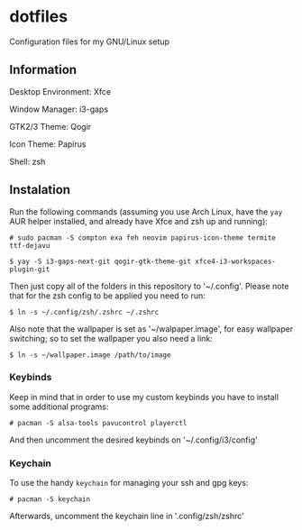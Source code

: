 # dotfiles
Configuration files for my GNU/Linux setup

## Information

Desktop Environment: Xfce

Window Manager: i3-gaps

GTK2/3 Theme: Qogir

Icon Theme: Papirus

Shell: zsh

## Instalation

Run the following commands (assuming you use Arch Linux, have the `yay` AUR helper installed, and already have Xfce and zsh up and running):

  `# sudo pacman -S compton exa feh neovim papirus-icon-theme termite ttf-dejavu`

  `$ yay -S i3-gaps-next-git qogir-gtk-theme-git xfce4-i3-workspaces-plugin-git`

Then just copy all of the folders in this repository to '~/.config'. Please note that for the zsh config to be applied you need to run:

  `$ ln -s ~/.config/zsh/.zshrc ~/.zshrc`

Also note that the wallpaper is set as '~/walpaper.image', for easy wallpaper switching; so to set the wallpaper you also need a link:

  `$ ln -s ~/wallpaper.image /path/to/image`

### Keybinds

Keep in mind that in order to use my custom keybinds you have to install some additional programs:

  `# pacman -S alsa-tools pavucontrol playerctl`

And then uncomment the desired keybinds on '~/.config/i3/config'

### Keychain

To use the handy `keychain` for managing your ssh and gpg keys:

  `# pacman -S keychain`

Afterwards, uncomment the keychain line in '.config/zsh/zshrc'

